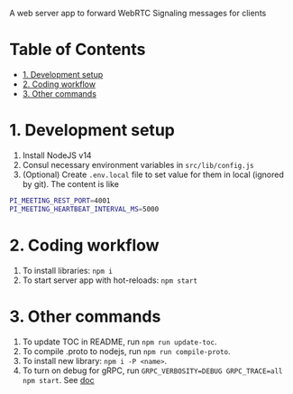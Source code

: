 A web server app to forward WebRTC Signaling messages for clients

# Table of Contents

<!-- toc -->

- [1. Development setup](#1-development-setup)
- [2. Coding workflow](#2-coding-workflow)
- [3. Other commands](#3-other-commands)

<!-- tocstop -->

# 1. Development setup 

1. Install NodeJS v14
1. Consul necessary environment variables in `src/lib/config.js`
1. (Optional) Create `.env.local` file to set value for them in local (ignored by git). The content is like

```bash
PI_MEETING_REST_PORT=4001
PI_MEETING_HEARTBEAT_INTERVAL_MS=5000
```

# 2. Coding workflow

1. To install libraries: `npm i`
1. To start server app with hot-reloads: `npm start`

# 3. Other commands

1. To update TOC in README, run `npm run update-toc`.
1. To compile .proto to nodejs, run `npm run compile-proto`.
1. To install new library: `npm i -P <name>`.
1. To turn on debug for gRPC, run `GRPC_VERBOSITY=DEBUG GRPC_TRACE=all npm start`. See [doc](https://github.com/grpc/grpc/blob/master/doc/environment_variables.md)

